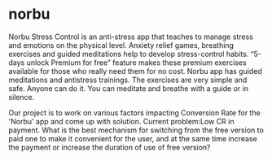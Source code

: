 # norbu
Norbu Stress Control is an anti-stress app that teaches to manage stress and emotions on the physical level.
Anxiety relief games, breathing exercises and guided meditations help to develop stress-control habits. “5-days unlock Premium for free” feature makes these premium exercises available for those who really need them for no cost.
Norbu app has guided meditations and antistress trainings. The exercises are very simple and safe. Anyone can do it. You can meditate and breathe with a guide or in silence.

Our project is to work on various factors impacting Conversion Rate for the 'Norbu' app and come up with solution.
Current problem:Low CR in payment.
What is the best mechanism for switching from the free version to paid one to make it convenient for the user, and at the same time increase the payment or increase the duration of use of free version?
